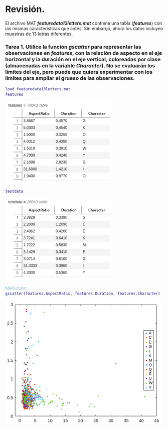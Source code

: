 # Revisión.

El archivo MAT ***featuredata13letters.mat*** contiene una tabla (***features***) con las mismas características que antes. Sin embargo, ahora los datos incluyen muestras de 13 letras diferentes.

### Tarea 1. Utilice la función *gscatter* para representar las observaciones en *features*, con la relación de aspecto en el eje horizontal y la duración en el eje vertical, coloreadas por clase (almacenadas en la variable *Character*). No se evaluarán los límites del eje, pero puede que quiera experimentar con los límites para ampliar el grueso de las observaciones.

```MatLab
load featuredata13letters.mat
features
```
![](https://github.com/jm-quintas/MachineLearningMATLAB/blob/main/img/Captura%20desde%202025-02-17%2019-05-16.png)

```MatLab
testdata
```
![](https://github.com/jm-quintas/MachineLearningMATLAB/blob/main/img/Captura%20desde%202025-02-17%2019-09-38.png)

```MatLab
%Solución:
gscatter(features.AspectRatio, features.Duration, features.Character)
```
![](https://github.com/jm-quintas/MachineLearningMATLAB/blob/main/img/Captura%20desde%202025-02-17%2019-14-38.png)

